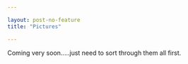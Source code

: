 ```yaml
---

layout: post-no-feature
title: "Pictures"

---
```


Coming very soon.....just need to sort through them all first.